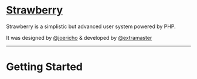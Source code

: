 # [Strawberry](http://lifes.gd/strawberry)

Strawberry is a simplistic but advanced user system powered by PHP. 

It was designed by [@joericho](http://twitter.com/joericho) & developed by [@extramaster](https://twitter.com/extramaster)

---

# Getting Started
